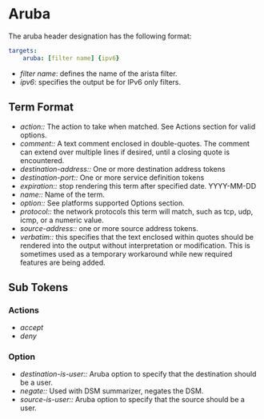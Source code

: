 # Aruba

The aruba header designation has the following format:

```yaml
targets:
    aruba: [filter name] {ipv6}
```

* _filter name_: defines the name of the arista filter.
* _ipv6_: specifies the output be for IPv6 only filters.

## Term Format

* _action::_ The action to take when matched. See Actions section for valid options.
* _comment::_ A text comment enclosed in double-quotes.  The comment can extend over multiple lines if desired, until a closing quote is encountered.
* _destination-address::_ One or more destination address tokens
* _destination-port::_ One or more service definition tokens
* _expiration::_ stop rendering this term after specified date. YYYY-MM-DD
* _name::_ Name of the term.
* _option::_ See platforms supported Options section.
* _protocol::_ the network protocols this term will match, such as tcp, udp, icmp, or a numeric value.
* _source-address::_ one or more source address tokens.
* _verbatim::_ this specifies that the text enclosed within quotes should be rendered into the output without interpretation or modification.  This is sometimes used as a temporary workaround while new required features are being added.

## Sub Tokens

### Actions

* _accept_
* _deny_

### Option

* _destination-is-user::_ Aruba option to specify that the destination should be a user.
* _negate::_ Used with DSM summarizer, negates the DSM.
* _source-is-user::_ Aruba option to specify that the source should be a user.
